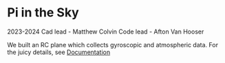 # Pi in the Sky

2023-2024
Cad lead - Matthew Colvin
Code lead - Afton Van Hooser

We built an RC plane which collects gyroscopic and atmospheric data.
For the juicy details, see [Documentation](https://github.com/Avanhoo/pi-in-the-sky/blob/main/documentation.md)
